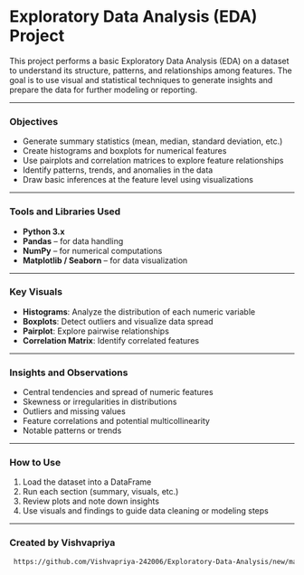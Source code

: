 #  Exploratory Data Analysis (EDA) Project

This project performs a basic Exploratory Data Analysis (EDA) on a dataset to understand its structure, patterns, and relationships among features. The goal is to use visual and statistical techniques to generate insights and prepare the data for further modeling or reporting.

---

###  Objectives

- Generate summary statistics (mean, median, standard deviation, etc.)
- Create histograms and boxplots for numerical features
- Use pairplots and correlation matrices to explore feature relationships
- Identify patterns, trends, and anomalies in the data
- Draw basic inferences at the feature level using visualizations

---

###  Tools and Libraries Used

- **Python 3.x**
- **Pandas** – for data handling
- **NumPy** – for numerical computations
- **Matplotlib / Seaborn** – for data visualization

---

###  Key Visuals

- **Histograms**: Analyze the distribution of each numeric variable
- **Boxplots**: Detect outliers and visualize data spread
- **Pairplot**: Explore pairwise relationships
- **Correlation Matrix**: Identify correlated features

---

###  Insights and Observations

- Central tendencies and spread of numeric features
- Skewness or irregularities in distributions
- Outliers and missing values
- Feature correlations and potential multicollinearity
- Notable patterns or trends

---

### How to Use

1. Load the dataset into a DataFrame
2. Run each section (summary, visuals, etc.)
3. Review plots and note down insights
4. Use visuals and findings to guide data cleaning or modeling steps

---

###  Created by Vishvapriya
  ```bash
   https://github.com/Vishvapriya-242006/Exploratory-Data-Analysis/new/main
    


